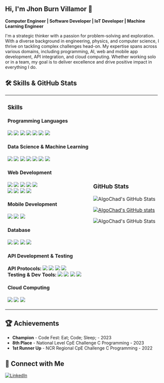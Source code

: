 
## Hi, I'm Jhon Burn Villamor 👋

**Computer Engineer | Software Developer | IoT Developer | Machine Learning Engineer**

I'm a strategic thinker with a passion for problem-solving and exploration. With a diverse background in engineering, physics, and computer science, I thrive on tackling complex challenges head-on. My expertise spans across various domains, including programming, AI, web and mobile app development, API integration, and cloud computing. Whether working solo or in a team, my goal is to deliver excellence and drive positive impact in everything I do.

## 🛠 Skills & GitHub Stats

<table>
  <tr>
    <td>
      <div>
        <h3>Skills</h3>
        <h4>Programming Languages</h4>
        <p>
          <img src="https://img.shields.io/badge/-C-00599C?style=flat&logo=c&logoColor=white" />
          <img src="https://img.shields.io/badge/-C++-00599C?style=flat&logo=cplusplus&logoColor=white" />
          <img src="https://img.shields.io/badge/-C%23-239120?style=flat&logo=csharp&logoColor=white" />
          <img src="https://img.shields.io/badge/-Java-007396?style=flat&logo=java&logoColor=white" />
          <img src="https://img.shields.io/badge/-Python-3776AB?style=flat&logo=python&logoColor=white" />
          <img src="https://img.shields.io/badge/-R-276DC3?style=flat&logo=r&logoColor=white" />
          <img src="https://img.shields.io/badge/-JavaScript-F7DF1E?style=flat&logo=javascript&logoColor=black" />
        </p>  
        <h4>Data Science & Machine Learning</h4>
      <p>
        <img src="https://img.shields.io/badge/-Alteryx-1C89BF?style=flat&logo=alteryx&logoColor=white" />
        <img src="https://img.shields.io/badge/-IBM%20SPSS-052FAD?style=flat&logo=ibm&logoColor=white" />
        <img src="https://img.shields.io/badge/-OpenCV-5C3EE8?style=flat&logo=opencv&logoColor=white" />
        <img src="https://img.shields.io/badge/-TensorFlow-FF6F00?style=flat&logo=tensorflow&logoColor=white" />
        <img src="https://img.shields.io/badge/-Keras-D00000?style=flat&logo=keras&logoColor=white" />
        <img src="https://img.shields.io/badge/-Scikit%20Learn-F7931E?style=flat&logo=scikitlearn&logoColor=white" />
        <img src="https://img.shields.io/badge/-PyTorch-EE4C2C?style=flat&logo=pytorch&logoColor=white" />
      </p>
      <h4>Web Development</h4>
      <p>
        <img src="https://img.shields.io/badge/-React-61DAFB?style=flat&logo=react&logoColor=black" />
        <img src="https://img.shields.io/badge/-Angular-DD0031?style=flat&logo=angular&logoColor=white" />
        <img src="https://img.shields.io/badge/-jQuery-0769AD?style=flat&logo=jquery&logoColor=white" />
        <img src="https://img.shields.io/badge/-Blazor-512BD4?style=flat&logo=blazor&logoColor=white" />
        <img src="https://img.shields.io/badge/-Firebase-FFCA28?style=flat&logo=firebase&logoColor=black" />
        <br />
        <img src="https://img.shields.io/badge/-ASP.Net-512BD4?style=flat&logo=dotnet&logoColor=white" />
        <img src="https://img.shields.io/badge/-Django-092E20?style=flat&logo=django&logoColor=white" />
        <img src="https://img.shields.io/badge/-Node.js-339933?style=flat&logo=nodedotjs&logoColor=white" />
        <img src="https://img.shields.io/badge/-Spring%20Boot-6DB33F?style=flat&logo=springboot&logoColor=white" />
      </p>
      <h4>Mobile Development</h4>
      <p>
        <img src="https://img.shields.io/badge/-React%20Native-61DAFB?style=flat&logo=react&logoColor=black" />
        <img src="https://img.shields.io/badge/-MAUI-512BD4?style=flat&logo=dotnet&logoColor=white" />
        <img src="https://img.shields.io/badge/-Android%20Studio-3DDC84?style=flat&logo=androidstudio&logoColor=white" />
      </p>
      <h4>Database</h4>
      <p>
        <img src="https://img.shields.io/badge/-MSSQL-CC2927?style=flat&logo=microsoftsqlserver&logoColor=white" />
        <img src="https://img.shields.io/badge/-MySQL-4479A1?style=flat&logo=mysql&logoColor=white" />
        <img src="https://img.shields.io/badge/-PostgreSQL-336791?style=flat&logo=postgresql&logoColor=white" />
        <img src="https://img.shields.io/badge/-SQLite-003B57?style=flat&logo=sqlite&logoColor=white" />
      </p>
      <h4>API Development & Testing</h4>
      <p>
        <strong>API Protocols:</strong> 
        <img src="https://img.shields.io/badge/-REST-005C99?style=flat&logo=rest&logoColor=white" />
        <img src="https://img.shields.io/badge/-GraphQL-E10098?style=flat&logo=graphql&logoColor=white" />
        <img src="https://img.shields.io/badge/-SOAP-25A162?style=flat&logo=soap&logoColor=white" />
        <img src="https://img.shields.io/badge/-WebSockets-000000?style=flat&logo=websockets&logoColor=white" />
        <br />
        <strong>Testing & Dev Tools:</strong> 
        <img src="https://img.shields.io/badge/-IBM%20App%20Connect-052FAD?style=flat&logo=ibm&logoColor=white" />
        <img src="https://img.shields.io/badge/-Postman-FF6C37?style=flat&logo=postman&logoColor=white" />
        <img src="https://img.shields.io/badge/-SoapUI-6DB33F?style=flat&logo=soapui&logoColor=white" />
        <img src="https://img.shields.io/badge/-Swagger-85EA2D?style=flat&logo=swagger&logoColor=black" />
      </p>
      <h4>Cloud Computing</h4>
      <p>
        <img src="https://img.shields.io/badge/-AWS-232F3E?style=flat&logo=amazonaws&logoColor=white" />
        <img src="https://img.shields.io/badge/-Google%20Cloud-4285F4?style=flat&logo=googlecloud&logoColor=white" />
        <img src="https://img.shields.io/badge/-Microsoft%20Azure-0078D4?style=flat&logo=microsoftazure&logoColor=white" />
      </p>
      </div>
    </td>
    <td>
      <h3>GitHub Stats</h3>
      <p>
        <img src="https://github-readme-streak-stats.herokuapp.com/?user=AlgoChad&theme=radical&hide_border=true" alt="AlgoChad's GitHub Stats" />
      </p>
      <p>
        <a href="https://github.com/AlgoChad/github-readme-stats">
          <img src="https://algochad-readme-stats-git-main-algochads-projects.vercel.app/api?username=AlgoChad&show_icons=true&theme=radical" alt="AlgoChad's GitHub stats" />
        </a>
      </p>
      <p>
        <img src="https://github-readme-stats.vercel.app/api/top-langs/?username=AlgoChad&theme=radical&show_icons=true&hide_border=true&layout=compact" alt="AlgoChad's GitHub Stats" />
      </p>
    </td>
  </tr>
</table>

## 🏆 Achievements
- **Champion** - Code Fest: Eat; Code; Sleep; - 2023
- **8th Place** - National Level CpE Challenge C Programming - 2023
- **1st Runner Up** - NCR Regional CpE Challenge C Programming - 2022

## 🔗 Connect with Me
[![LinkedIn](https://img.shields.io/badge/-LinkedIn-0077B5?style=flat&logo=linkedin&logoColor=white)](https://www.linkedin.com/in/jhon-burn-villamor-4115a021a/)
